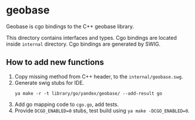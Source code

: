 # geobase

Geobase is cgo bindings to the C++ geobase library.

This directory contains interfaces and types. Cgo bindings are located inside `internal` directory.
Cgo bindings are generated by SWIG.

## How to add new functions

1. Copy missing method from C++ header, to the `internal/geobase.swg`.
2. Generate swig stubs for IDE.
   ```
   ya make -r -t library/go/yandex/geobase/ --add-result go
   ```
3. Add go mapping code to `cgo.go`, add tests.
4. Provide `DCGO_ENABLED=0` stubs, test build using `ya make -DCGO_ENABLED=0`.